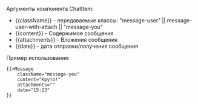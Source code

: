 Аргументы компонента ChatItem:
* {{className}} - передаваемые классы: "message-user" || message-user-with-attach || "message-you" <br>
* {{content}} - Содержимое сообщения <br>
* {{attachments}} - Вложения сообщения <br>
* {{date}} - дата отправки/получения сообщения <br>

Пример использования: <br>
```
{{>Message
    className="message-you"
    content="Круто!"
    attachments=""
    date="15:23"
}}
```
